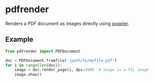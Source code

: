 # pdfrender

Renders a PDF document as images directly using [poppler](https://poppler.freedesktop.org/).

## Example
```python
from pdfrender import PDFDocument

doc = PDFDocument.fromfile('/path/to/myfile.pdf')
for i in range(len(doc)):
    image = doc.render_page(i, dpi=200)  # image is a PIL image
    image.show()
```
